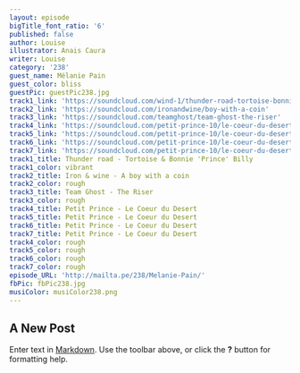 ```yaml
---
layout: episode
bigTitle_font_ratio: '6'
published: false
author: Louise
illustrator: Anais Caura
writer: Louise
category: '238'
guest_name: Mélanie Pain
guest_color: bliss
guestPic: guestPic238.jpg
track1_link: 'https://soundcloud.com/wind-1/thunder-road-tortoise-bonnie-prince-billy'
track2_link: 'https://soundcloud.com/ironandwine/boy-with-a-coin'
track3_link: 'https://soundcloud.com/teamghost/team-ghost-the-riser'
track4_link: 'https://soundcloud.com/petit-prince-10/le-coeur-du-desert-1'
track5_link: 'https://soundcloud.com/petit-prince-10/le-coeur-du-desert-1'
track6_link: 'https://soundcloud.com/petit-prince-10/le-coeur-du-desert-1'
track7_link: 'https://soundcloud.com/petit-prince-10/le-coeur-du-desert-1'
track1_title: Thunder road - Tortoise & Bonnie 'Prince' Billy
track1_color: vibrant
track2_title: Iron & wine - A boy with a coin
track2_color: rough
track3_title: Team Ghost - The Riser
track3_color: rough
track4_title: Petit Prince - Le Coeur du Desert
track5_title: Petit Prince - Le Coeur du Desert
track6_title: Petit Prince - Le Coeur du Desert
track7_title: Petit Prince - Le Coeur du Desert
track4_color: rough
track5_color: rough
track6_color: rough
track7_color: rough
episode_URL: 'http://mailta.pe/238/Melanie-Pain/'
fbPic: fbPic238.jpg
musiColor: musiColor238.png
---
```

## A New Post

Enter text in [Markdown](http://daringfireball.net/projects/markdown/). Use the toolbar above, or click the **?** button for formatting help.
